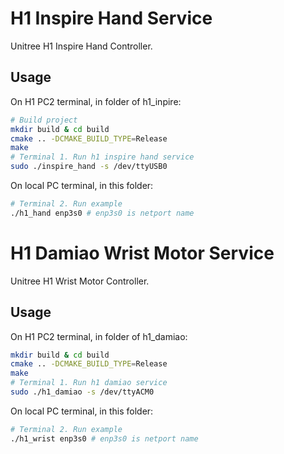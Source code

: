 # H1 Inspire Hand Service

Unitree H1 Inspire Hand Controller.

## Usage

On H1 PC2 terminal, in folder of h1_inpire: 

```bash
# Build project
mkdir build & cd build
cmake .. -DCMAKE_BUILD_TYPE=Release
make
# Terminal 1. Run h1 inspire hand service
sudo ./inspire_hand -s /dev/ttyUSB0
```
On local PC terminal, in this folder: 

```bash
# Terminal 2. Run example
./h1_hand enp3s0 # enp3s0 is netport name
```

# H1 Damiao Wrist Motor Service

Unitree H1 Wrist Motor Controller.

## Usage

On H1 PC2 terminal, in folder of h1_damiao: 

```bash
mkdir build & cd build
cmake .. -DCMAKE_BUILD_TYPE=Release
make
# Terminal 1. Run h1 damiao service
sudo ./h1_damiao -s /dev/ttyACM0
```
On local PC terminal, in this folder: 

```bash
# Terminal 2. Run example
./h1_wrist enp3s0 # enp3s0 is netport name
```